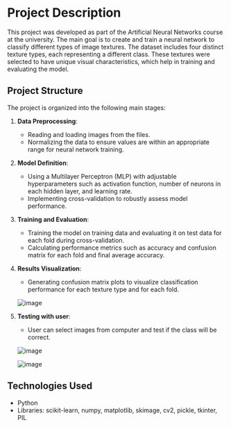 # Project Description

This project was developed as part of the Artificial Neural Networks course at the university. The main goal is to create and train a neural network to classify different types of image textures. The dataset includes four distinct texture types, each representing a different class. These textures were selected to have unique visual characteristics, which help in training and evaluating the model.

## Project Structure

The project is organized into the following main stages:

1. **Data Preprocessing**:

   - Reading and loading images from the files.
   - Normalizing the data to ensure values are within an appropriate range for neural network training.

2. **Model Definition**:

   - Using a Multilayer Perceptron (MLP) with adjustable hyperparameters such as activation function, number of neurons in each hidden layer, and learning rate.
   - Implementing cross-validation to robustly assess model performance.

3. **Training and Evaluation**:

   - Training the model on training data and evaluating it on test data for each fold during cross-validation.
   - Calculating performance metrics such as accuracy and confusion matrix for each fold and final average accuracy.

4. **Results Visualization**:

   - Generating confusion matrix plots to visualize classification performance for each texture type and for each fold.

   ![image](https://github.com/user-attachments/assets/ea8358a5-e16f-48aa-a9f5-af2e3516693e)

5. **Testing with user**:
   - User can select images from computer and test if the class will be correct.

   ![image](https://github.com/user-attachments/assets/8183bbac-531e-4397-ae2a-6e947c77be9b)

   ![image](https://github.com/user-attachments/assets/523298e3-8b22-4cda-bf7c-38b8b1de1c4c)

## Technologies Used

- Python
- Libraries: scikit-learn, numpy, matplotlib, skimage, cv2, pickle, tkinter, PIL


